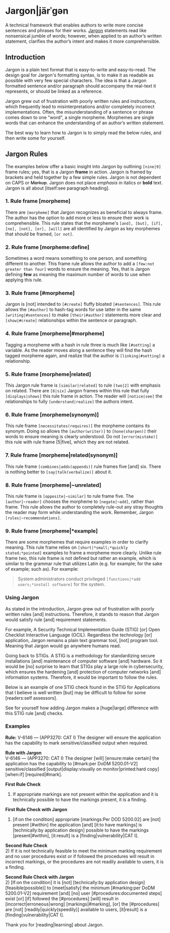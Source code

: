 # Jargon|järˈgən 
A technical framework that enables authors to write more concise sentences and phrases for their works. [Jargon](http://myword.io/users/LarryChaffin/essays/001.html) statements read like nonsensical jumble of words; however, when applied to an author’s written statement, clarifies the author’s intent and makes it more comprehensible.

## Introduction
Jargon is a plain text format that is easy-to-write and easy-to-read. The design goal for Jargon's formatting syntax, is to make it as readable as possible with very few special characters. The idea is that a Jargon formatted sentence and/or paragraph should accompany the real-text it represents, or should be linked as a reference.

Jargon grew out of frustration with poorly written rules and instructions, which frequently lead to misinterpretations and/or completely incorrect implementations. Often, the misunderstanding of a sentence or phrase comes down to one "word", a single morpheme. Morphemes are single words that can enhance the understanding of an author’s written statement.

The best way to learn how to Jargon is to simply read the below rules, and then write some for yourself.

## Jargon Rules
The examples below offer a basic insight into Jargon by outlining `[nine|9]` frame rules; yes, that is a Jargon **frame** in action. Jargon is framed by brackets and held together by a few simple rules. Jargon is not dependent on CAPS or ~~Markup~~. Jargon does not place *emphasis* in italics or **bold** text. Jargon is all about [itself:see paragraph heading]. 

### 1. Rule frame [morpheme] 

There are `[morpheme]` that Jargon recognizes as beneficial to always frame. The author has the option to add more or less to ensure their work is comprehensible. This rule states that the morpheme's `[and], [but], [if], [no], [not], [or], [will]` are all identified by Jargon as key morphemes that should be framed, `[or not]`.   

### 2. Rule frame [morpheme:define] 
Sometimes a word means something to one person, and something different to another. This frame rule allows the author to add a `[few:not greater than four]` words to ensure the meaning. Yes, that is Jargon defining **few** as meaning the maximum number of words to use when applying this rule.

### 3. Rule frame [#morpheme]
Jargon is [not] intended to `[#create]` fluffy bloated `[#sentences]`. This rule allows the `[#author]` to hash-tag words for use latter in the same `[writing|#sentences]` to make `[their|#author]` statements more clear and `[show|#create]` relationships within the sentence or paragraph.  

### 4. Rule frame [morpheme|#morpheme]
Tagging a morpheme with a hash in rule three is much like `[#setting]` a variable. As the reader moves along a sentence they will find the hash tagged morpheme again, and realize that the author is `[linking|#setting]` a relationship. 

### 5. Rule frame [morpheme|related]
This Jargon rule frame is `[similar|related]` to rule `[two|2]` with emphasis on related. There are  `[6|six]` Jargon frames within this rule that fully `[displays|shows]` this rule frame in action. The reader will `[notice|see]` the relationships to fully `[understand|realize]` the authors intent.

### 6. Rule frame [morpheme(synonym)]
This rule frame `[necessitates(requires)]` the morpheme contains its synonym. Doing so allows the `[author(writer)]` to `[hone(sharpen)]` their words to ensure meaning is clearly understood. Do not `[error(mistake)]` this rule with rule frame [5|five], which they are not related. 

### 7. Rule frame [morpheme|related(synonym)]
This rule frame `[combines|adds(appends)]` rule frames five [and] six. There is nothing better to `[say|talk(verbalize)]` about it. 

### 8. Rule frame [morpheme|~unrelated]
This rule frame is `[opposite|~similar]` to rule frame five. The `[author|~reader]` chooses the morpheme to `[negate|~add]`, rather than frame. This rule allows the author to completely rule-out any stray thoughts the reader may form while understanding the work. Remember, Jargon `[rules|~recommendations]`.

### 9. Rule frame [morpheme|*example]
There are some morphemes that require examples in order to clarify meaning. This rule frame relies on `[short|*small;*quickly stated;*pointed]` examples to frame a morpheme more clearly. Unlike rule frame two, this rule frame is not defined but rather an example, which is similar to the grammar rule that utilizes Latin (e.g. for example; for the sake of example; such as). For example:

> System administrators conduct privileged `[functions|*add users;*install software]` for the system.   

### Using Jargon
As stated in the introduction, Jargon grew out of frustration with poorly written rules [and] instructions. Therefore, it stands to reason that Jargon would satisfy rule [and] requirement statements. 

For example, A Security Technical Implementation Guide (STIG) [or] Open Checklist Interactive Language (OCIL).  Regardless the technology [or] application, Jargon remains a plain text grammar tool, [not] program tool. Meaning that Jargon would go anywhere humans read.

Going back to STIGs. A STIG is a methodology for standardizing secure installations [and] maintenance of computer software [and] hardware. So it would be [no] surprise to learn that STIGs play a large role in cybersecurity, which ensures the hardening [and] protection of computer networks [and] information systems. Therefore, it would be important to follow the rules. 

Below is an example of one STIG check found in the STIG for Applications that I believe is well written [but] may be difficult to follow for some [readers:self assessors]. 

See for yourself how adding Jargon makes a [huge|large] difference with this STIG rule [and] checks. 

### Examples

**Rule:** V-6146 — (APP3270: CAT I) The designer will ensure the application has the capability to mark sensitive/classified output when required.

**Rule with Jargon**  
V-6146 — (APP3270: CAT I) The designer [will] [ensure:make certain] the application has the capability to [#mark:per DoDM 5200.01-V2] sensitive/classified [output|display:visually on monitor|printed:hard copy] [when:if] [required|#mark].

**First Rule Check**  
1) If appropriate markings are not present within the application and it is technically possible to have the markings present, it is a finding.

**First Rule Check with Jargon**  
1) [if:on the condition] appropriate [markings:Per DOD 5200.02] are [not] present [#within] the application [and] [it:to have markings] is [technically:by application design] possible to have the markings [present|#within], [it:result] is a [finding|vulnerability|CAT I].

**Second Rule Check**  
2) If it is not technically feasible to meet the minimum marking requirement and no user procedures exist or if followed the procedures will result in incorrect markings, or the procedures are not readily available to users, it is a finding.

**Second Rule Check with Jargon**  
2) [If:on the condition] it is [not] [technically:by application design] [feasible(possible)] to [meet|satisfy] the minimum [#marking:per DoDM 5200.01-V2] requirement [and] [no] user [#procedures:documented steps] exist [or] [if] followed the [#procedures] [will] result in [incorrect|erroneous|wrong] [markings|#marking], [or] the [#procedures] are [not] [readily|quickly(speedily)] available to users, [it|result] is a [finding|vulnerability|CAT I].

Thank you for [reading|learning] about Jargon.

